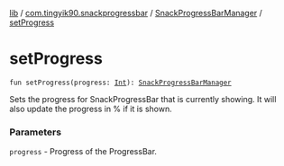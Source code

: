 [lib](../../index.md) / [com.tingyik90.snackprogressbar](../index.md) / [SnackProgressBarManager](index.md) / [setProgress](./set-progress.md)

# setProgress

`fun setProgress(progress: `[`Int`](https://kotlinlang.org/api/latest/jvm/stdlib/kotlin/-int/index.html)`): `[`SnackProgressBarManager`](index.md)

Sets the progress for SnackProgressBar that is currently showing.
It will also update the progress in % if it is shown.

### Parameters

`progress` - Progress of the ProgressBar.